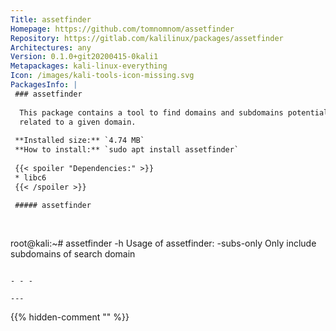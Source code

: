 ```yaml
---
Title: assetfinder
Homepage: https://github.com/tomnomnom/assetfinder
Repository: https://gitlab.com/kalilinux/packages/assetfinder
Architectures: any
Version: 0.1.0+git20200415-0kali1
Metapackages: kali-linux-everything 
Icon: /images/kali-tools-icon-missing.svg
PackagesInfo: |
 ### assetfinder
 
  This package contains a tool to find domains and subdomains potentially
  related to a given domain.
 
 **Installed size:** `4.74 MB`  
 **How to install:** `sudo apt install assetfinder`  
 
 {{< spoiler "Dependencies:" >}}
 * libc6 
 {{< /spoiler >}}
 
 ##### assetfinder
 
 
 ```
 root@kali:~# assetfinder -h
 Usage of assetfinder:
   -subs-only
     	Only include subdomains of search domain
 ```
 
 - - -
 
---
```

{{% hidden-comment "<!--Do not edit anything above this line-->" %}}
